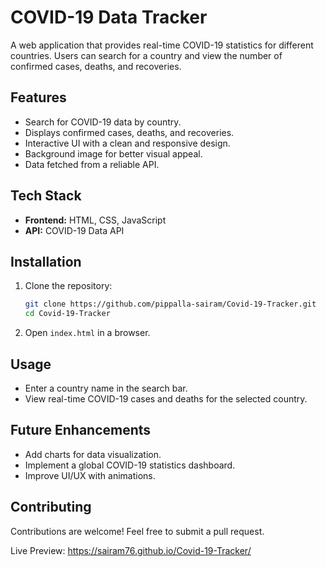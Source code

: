 # COVID-19 Data Tracker

A web application that provides real-time COVID-19 statistics for different countries. Users can search for a country and view the number of confirmed cases, deaths, and recoveries.

## Features

- Search for COVID-19 data by country.
- Displays confirmed cases, deaths, and recoveries.
- Interactive UI with a clean and responsive design.
- Background image for better visual appeal.
- Data fetched from a reliable API.

## Tech Stack

- **Frontend:** HTML, CSS, JavaScript
- **API:** COVID-19 Data API

## Installation

1. Clone the repository:

   ```sh
   git clone https://github.com/pippalla-sairam/Covid-19-Tracker.git
   cd Covid-19-Tracker
   ```

2. Open `index.html` in a browser.

## Usage

- Enter a country name in the search bar.
- View real-time COVID-19 cases and deaths for the selected country.

## Future Enhancements

- Add charts for data visualization.
- Implement a global COVID-19 statistics dashboard.
- Improve UI/UX with animations.

## Contributing

Contributions are welcome! Feel free to submit a pull request.

Live Preview: https://sairam76.github.io/Covid-19-Tracker/
